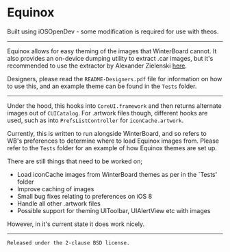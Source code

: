 Equinox
=======

Built using iOSOpenDev - some modification is required for use with theos.

- - - 

Equinox allows for easy theming of the images that WinterBoard cannot. It also provides an 
on-device dumping utility to extract .car images, but it's recommended to use the extractor
by Alexander Zielenski [here](https://github.com/alexzielenski/ThemeEngine).

Designers, please read the `README-Designers.pdf` file for information on how to use this, and
an example theme can be found in the `Tests` folder.

- - - 

Under the hood, this hooks into `CoreUI.framework` and then returns alternate images out of 
`CUICatalog`. For .artwork files though, different hooks are used, such as into `PrefsListController`
for `iconCache.artwork`.

Currently, this is written to run alongside WinterBoard, and so refers to WB's preferences
to determine where to load Equinox images from. Please refer to the `Tests` folder
for an example of how Equinox themes are set up.

There are still things that need to be worked on;

- Load iconCache images from WinterBoard themes as per in the `Tests' folder
- Improve caching of images
- Small bug fixes relating to preferences on iOS 8
- Handle all other .artwork files
- Possible support for theming UIToolbar, UIAlertView etc with images

However, in it's current state it does work nicely.

- - -

`Released under the 2-clause BSD license.`
